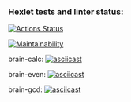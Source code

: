 ### Hexlet tests and linter status:
[![Actions Status](https://github.com/OstrovskyEvgeny/frontend-project-44/workflows/hexlet-check/badge.svg)](https://github.com/OstrovskyEvgeny/frontend-project-44/actions)

[![Maintainability](https://api.codeclimate.com/v1/badges/d3bc8f3eec6292482b69/maintainability)](https://codeclimate.com/github/OstrovskyEvgeny/frontend-project-44/maintainability)

brain-calc:
[![asciicast](https://asciinema.org/a/9jeeck7L3YDbt6rN0Sz1uqwRu.svg)](https://asciinema.org/a/9jeeck7L3YDbt6rN0Sz1uqwRu)

brain-even:
[![asciicast](https://asciinema.org/a/HuF5pY1sBnqmtDb1V9Dl5yyrB.svg)](https://asciinema.org/a/HuF5pY1sBnqmtDb1V9Dl5yyrB)

brain-gcd:
[![asciicast](https://asciinema.org/a/DbcQwRjYpQRzjeitdZWmkCsMH.svg)](https://asciinema.org/a/DbcQwRjYpQRzjeitdZWmkCsMH)